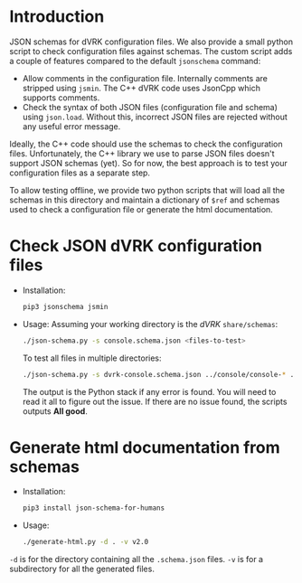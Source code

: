 # Introduction

JSON schemas for dVRK configuration files.  We also provide a small python script to check configuration files against schemas.  The custom script adds a couple of features compared to the default `jsonschema` command:
  * Allow comments in the configuration file.  Internally comments are stripped using `jsmin`.  The C++ dVRK code uses JsonCpp which supports comments.
  * Check the syntax of both JSON files (configuration file and schema) using `json.load`.  Without this, incorrect JSON files are rejected without any useful error message.

Ideally, the C++ code should use the schemas to check the configuration files.  Unfortunately, the C++ library we use to parse JSON files doesn't support JSON schemas (yet).  So for now, the best approach is to test your configuration files as a separate step.

To allow testing offline, we provide two python scripts that will load all the schemas in this directory and maintain a dictionary of `$ref` and schemas used to check a configuration file or generate the html documentation.

# Check JSON dVRK configuration files

* Installation:
    ```sh
  pip3 jsonschema jsmin
  ```

* Usage:
  Assuming your working directory is the *dVRK* `share/schemas`:
    ```sh
  ./json-schema.py -s console.schema.json <files-to-test>
  ```
  To test all files in multiple directories:
    ```sh
  ./json-schema.py -s dvrk-console.schema.json ../console/console-* ../jhu-daVinci/console-* ../jhu-dVRK/console-*
  ```
  The output is the Python stack if any error is found.  You will need to read it all to figure out the issue.  If there are no issue found, the scripts outputs **All good**.


# Generate html documentation from schemas

* Installation:
    ```sh
  pip3 install json-schema-for-humans
  ```

* Usage:
    ```sh
  ./generate-html.py -d . -v v2.0
  ```

`-d` is for the directory containing all the `.schema.json` files.   `-v` is for a subdirectory for all the generated files.
